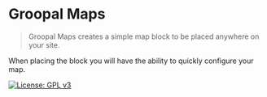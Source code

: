 # Groopal Maps

> Groopal Maps creates a simple map block to be placed anywhere on your site.

When placing the block you will have the ability to quickly configure your map.

[![License: GPL v3](https://img.shields.io/badge/License-GPLv3-blue.svg)](https://www.gnu.org/licenses/gpl-3.0)
